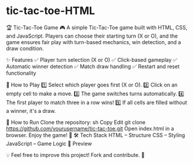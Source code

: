 # tic-tac-toe-HTML
🏆 Tic-Tac-Toe Game 🎮
A simple Tic-Tac-Toe game built with HTML, CSS, and JavaScript. Players can choose their starting turn (X or O), and the game ensures fair play with turn-based mechanics, win detection, and a draw condition.

✨ Features
✅ Player turn selection (X or O)
✅ Click-based gameplay
✅ Automatic winner detection
✅ Match draw handling
✅ Restart and reset functionality

📌 How to Play
1️⃣ Select which player goes first (X or O).
2️⃣ Click on an empty cell to make a move.
3️⃣ The game switches turns automatically.
4️⃣ The first player to match three in a row wins!
5️⃣ If all cells are filled without a winner, it's a draw.

🚀 How to Run
Clone the repository:
sh
Copy
Edit
git clone https://github.com/yourusername/tic-tac-toe.git
Open index.html in a browser.
Enjoy the game! 🎉
🛠️ Tech Stack
HTML – Structure
CSS – Styling
JavaScript – Game Logic
📸 Preview


💡 Feel free to improve this project! Fork and contribute. 🤝
